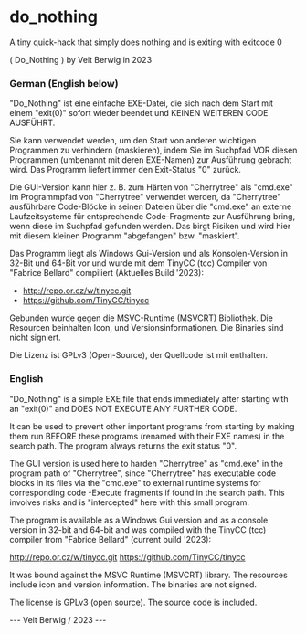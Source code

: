 # do_nothing
A tiny quick-hack that simply does nothing and is exiting with exitcode 0

  ( Do_Nothing ) by Veit Berwig in 2023

### German (English below)

"Do_Nothing" ist eine einfache EXE-Datei, die sich nach dem Start mit einem "exit(0)" sofort wieder beendet und KEINEN WEITEREN CODE AUSFÜHRT.
  
Sie kann verwendet werden, um den Start von anderen wichtigen Programmen zu verhindern (maskieren), indem Sie im Suchpfad VOR diesen Programmen (umbenannt mit deren EXE-Namen) zur Ausführung gebracht wird. Das Programm liefert immer den Exit-Status "0" zurück.
  
Die GUI-Version kann hier z. B. zum Härten von "Cherrytree" als "cmd.exe" im Programmpfad von "Cherrytree" verwendet werden, da "Cherrytree" ausführbare Code-Blöcke in seinen Dateien über die "cmd.exe" an externe Laufzeitsysteme für entsprechende Code-Fragmente zur Ausführung bring, wenn diese im Suchpfad gefunden werden. Das birgt Risiken und wird hier mit diesem kleinen Programm "abgefangen" bzw. "maskiert". 
  
Das Programm liegt als Windows Gui-Version und als Konsolen-Version in 32-Bit und 64-Bit vor und wurde mit dem TinyCC (tcc) Compiler von "Fabrice Bellard" compiliert (Aktuelles Build '2023):
  
- http://repo.or.cz/w/tinycc.git
- https://github.com/TinyCC/tinycc

Gebunden wurde gegen die MSVC-Runtime (MSVCRT) Bibliothek. Die Resourcen beinhalten Icon, und Versionsinformationen. Die Binaries sind nicht signiert.
  
Die Lizenz ist GPLv3 (Open-Source), der Quellcode ist mit enthalten.

### English

"Do_Nothing" is a simple EXE file that ends immediately after starting with an "exit(0)" and DOES NOT EXECUTE ANY FURTHER CODE.
  
It can be used to prevent other important programs from starting by making them run BEFORE these programs (renamed with their EXE names) in the search path. The program always returns the exit status "0".
  
The GUI version is used here to harden "Cherrytree" as "cmd.exe" in the program path of "Cherrytree", since "Cherrytree" has executable code blocks in its files via the "cmd.exe" to external runtime systems for corresponding code -Execute fragments if found in the search path. This involves risks and is "intercepted" here with this small program.
  
The program is available as a Windows Gui version and as a console version in 32-bit and 64-bit and was compiled with the TinyCC (tcc) compiler from "Fabrice Bellard" (current build '2023):
  
   http://repo.or.cz/w/tinycc.git
   https://github.com/TinyCC/tinycc

It was bound against the MSVC Runtime (MSVCRT) library. The resources include icon and version information. The binaries are not signed.
  
The license is GPLv3 (open source). The source code is included.


--- Veit Berwig / 2023 ---
